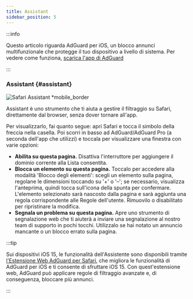 ```yaml
---
title: Assistant
sidebar_position: 5
---
```


:::info

Questo articolo riguarda AdGuard per iOS, un blocco annunci multifunzionale che protegge il tuo dispositivo a livello di sistema. Per vedere come funziona, [scarica l'app di AdGuard](https://agrd.io/download-kb-adblock)

:::

### Assistant {#assistant}

![Safari Assistant \*mobile_border](https://cdn.adtidy.org/public/Adguard/kb/iOS/features/assistant_en.jpeg)

Assistant è uno strumento che ti aiuta a gestire il filtraggio su Safari, direttamente dal browser, senza dover tornare all'app.

Per visualizzarlo, fai quanto segue: apri Safari e tocca il simbolo della freccia nella casella. Poi scorri in basso ad AdGuard/AdGuard Pro (a seconda dell'app che utilizzi) e toccala per visualizzare una finestra con varie opzioni:

- **Abilita su questa pagina.**
  Disattiva l'interruttore per aggiungere il dominio corrente alla Lista consentita.
- **Blocca un elemento su questa pagina.**
  Toccalo per accedere alla modalità 'Blocco degli elementi': scegli un elemento sulla pagina, regolane le dimensioni toccando su '+' o '–'; se necessario, visualizza l'anteprima, quindi tocca sull'icona della spunta per confermare. L'elemento selezionato sarà nascosto dalla pagina e sarà aggiunta una regola corrispondente alle Regole dell'utente. Rimuovilo o disabilitato per ripristinare la modifica.
- **Segnala un problema su questa pagina.**
  Apre uno strumento di segnalazione web che ti aiuterà a inviare una segnalazione al nostro team di supporto in pochi tocchi. Utilizzalo se hai notato un annuncio mancante o un blocco errato sulla pagina.

:::tip

Sui dispositivi iOS 15, le funzionalità dell'Assistente sono disponibili tramite [l'Estensione Web AdGuard per Safari](/adguard-for-ios/web-extension), che migliora le funzionalità di AdGuard per iOS e ti consente di sfruttare iOS 15. Con quest'estensione web, AdGuard può applicare regole di filtraggio avanzate e, di conseguenza, bloccare più annunci.

:::
